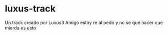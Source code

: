 # luxus-track
Un track creado por Luxus3
Amigo estoy re al pedo y no se que hacer
que mierda es esto
